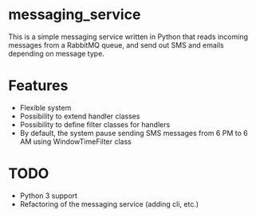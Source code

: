 # messaging_service

This is a simple messaging service written in Python that reads incoming messages from a RabbitMQ queue, and send out SMS and emails depending on message type.

# Features

* Flexible system
* Possibility to extend handler classes
* Possibility to define filter classes for handlers
* By default, the system pause sending SMS messages from 6 PM to 6 AM using WindowTimeFilter class

# TODO

* Python 3 support
* Refactoring of the messaging service (adding cli, etc.)

